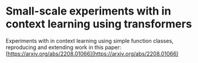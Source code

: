 # Small-scale experiments with in context learning using transformers

Experiments with in context learning using simple function classes, reproducing and extending work in this paper: [https://arxiv.org/abs/2208.01066](https://arxiv.org/abs/2208.01066)
